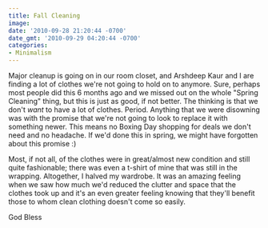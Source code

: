 ```yaml
---
title: Fall Cleaning
image: 
date: '2010-09-28 21:20:44 -0700'
date_gmt: '2010-09-29 04:20:44 -0700'
categories:
- Minimalism
---
```

<p>Major cleanup is going on in our room closet, and Arshdeep Kaur and I are finding a lot of clothes we're not going to hold on to anymore. Sure, perhaps most people did this 6 months ago and we missed out on the whole "Spring Cleaning" thing, but this is just as good, if not better. The thinking is that we don't <em>want</em> to have a lot of clothes. Period. Anything that we were disowning was with the promise that we're not going to look to replace it with something newer. This means no Boxing Day shopping for deals we don't need and no headache. If we'd done this in spring, we might have forgotten about this promise :)</p>
<p>Most, if not all, of the clothes were in great/almost new condition and still quite fashionable; there was even a t-shirt of mine that was still in the wrapping. Altogether, I halved my wardrobe. It was an amazing feeling when we saw how much we'd reduced the clutter and space that the clothes took up and it's an even greater feeling knowing that they'll benefit those to whom clean clothing doesn't come so easily.</p>
<p>God Bless</p>

